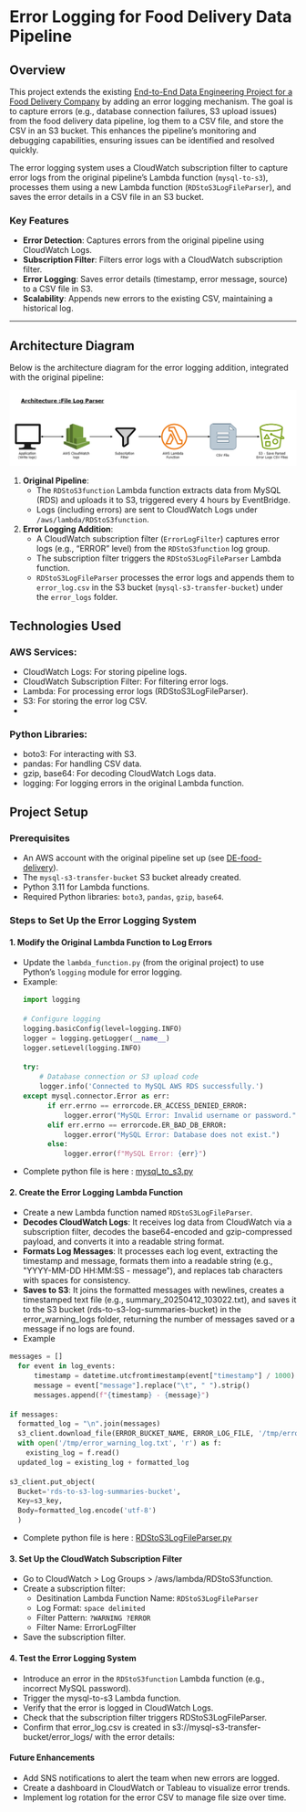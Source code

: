 # Error Logging for Food Delivery Data Pipeline

## Overview

This project extends the existing [End-to-End Data Engineering Project for a Food Delivery Company](https://github.com/chiraggivan/DE-food-delivery) by adding an error logging mechanism. The goal is to capture errors (e.g., database connection failures, S3 upload issues) from the food delivery data pipeline, log them to a CSV file, and store the CSV in an S3 bucket. This enhances the pipeline’s monitoring and debugging capabilities, ensuring issues can be identified and resolved quickly.

The error logging system uses a CloudWatch subscription filter to capture error logs from the original pipeline’s Lambda function (`mysql-to-s3`), processes them using a new Lambda function (`RDStoS3LogFileParser`), and saves the error details in a CSV file in an S3 bucket.

### Key Features
- **Error Detection**: Captures errors from the original pipeline using CloudWatch Logs.
- **Subscription Filter**: Filters error logs with a CloudWatch subscription filter.
- **Error Logging**: Saves error details (timestamp, error message, source) to a CSV file in S3.
- **Scalability**: Appends new errors to the existing CSV, maintaining a historical log.

---

## Architecture Diagram

Below is the architecture diagram for the error logging addition, integrated with the original pipeline:

![Error Logging Architecture Diagram](/src/architecture.png)

1. **Original Pipeline**:
   - The `RDStoS3function` Lambda function extracts data from MySQL (RDS) and uploads it to S3, triggered every 4 hours by EventBridge.
   - Logs (including errors) are sent to CloudWatch Logs under `/aws/lambda/RDStoS3function`.
2. **Error Logging Addition**:
   - A CloudWatch subscription filter (`ErrorLogFilter`) captures error logs (e.g., “ERROR” level) from the `RDStoS3function` log group.
   - The subscription filter triggers the `RDStoS3LogFileParser` Lambda function.
   - `RDStoS3LogFileParser` processes the error logs and appends them to `error_log.csv` in the S3 bucket (`mysql-s3-transfer-bucket`) under the `error_logs` folder.

## Technologies Used

### AWS Services:
  -  CloudWatch Logs: For storing pipeline logs.
  -  CloudWatch Subscription Filter: For filtering error logs.
  -  Lambda: For processing error logs (RDStoS3LogFileParser).
  -  S3: For storing the error log CSV.
  -  
### Python Libraries:
  -  boto3: For interacting with S3.
  - pandas: For handling CSV data.
  - gzip, base64: For decoding CloudWatch Logs data.
  - logging: For logging errors in the original Lambda function.


## Project Setup

### Prerequisites
- An AWS account with the original pipeline set up (see [DE-food-delivery](https://github.com/chiraggivan/DE-food-delivery)).
- The `mysql-s3-transfer-bucket` S3 bucket already created.
- Python 3.11 for Lambda functions.
- Required Python libraries: `boto3`, `pandas`, `gzip`, `base64`.

### Steps to Set Up the Error Logging System

#### 1. Modify the Original Lambda Function to Log Errors
- Update the `lambda_function.py` (from the original project) to use Python’s `logging` module for error logging.
- Example:
  ```python
  import logging

  # Configure logging
  logging.basicConfig(level=logging.INFO)
  logger = logging.getLogger(__name__)
  logger.setLevel(logging.INFO)  

  try:
      # Database connection or S3 upload code
      logger.info('Connected to MySQL AWS RDS successfully.')
  except mysql.connector.Error as err:
        if err.errno == errorcode.ER_ACCESS_DENIED_ERROR:
            logger.error("MySQL Error: Invalid username or password.")
        elif err.errno == errorcode.ER_BAD_DB_ERROR:
            logger.error("MySQL Error: Database does not exist.")
        else:
            logger.error(f"MySQL Error: {err}")
  ```
-  Complete python file is here : [mysql_to_s3.py](/src/mysql_to_s3.py)
    
#### 2. Create the Error Logging Lambda Function
-  Create a new Lambda function named `RDStoS3LogFileParser`.
-  **Decodes CloudWatch Logs**: It receives log data from CloudWatch via a subscription filter, decodes the base64-encoded and gzip-compressed payload, and converts it into a readable string format.
-  **Formats Log Messages**: It processes each log event, extracting the timestamp and message, formats them into a readable string (e.g., "YYYY-MM-DD HH:MM:SS - message"), and replaces tab characters with spaces for consistency.
-  **Saves to S3**: It joins the formatted messages with newlines, creates a timestamped text file (e.g., summary_20250412_103022.txt), and saves it to the S3 bucket (rds-to-s3-log-summaries-bucket) in the error_warning_logs folder, returning the number of messages saved or a message if no logs are found.
-  Example
  ``` python
messages = []
    for event in log_events:
        timestamp = datetime.utcfromtimestamp(event["timestamp"] / 1000).strftime('%Y-%m-%d %H:%M:%S') 
        message = event["message"].replace("\t", " ").strip()
        messages.append(f"{timestamp} - {message}")

if messages:
    formatted_log = "\n".join(messages)  
    s3_client.download_file(ERROR_BUCKET_NAME, ERROR_LOG_FILE, '/tmp/error_warning_log.txt')
    with open('/tmp/error_warning_log.txt', 'r') as f:
      existing_log = f.read()
    updated_log = existing_log + formatted_log

 s3_client.put_object(
    Bucket='rds-to-s3-log-summaries-bucket',
    Key=s3_key,
    Body=formatted_log.encode('utf-8')
    )
  ```
-  Complete python file is here : [RDStoS3LogFileParser.py](/src/RDStoS3LogFileParser.py)

#### 3. Set Up the CloudWatch Subscription Filter
-  Go to CloudWatch > Log Groups > /aws/lambda/RDStoS3function.
-  Create a subscription filter:
    -  Desitination Lambda Function Name: `RDStoS3LogFileParser`
    -  Log Format: `space delimited`
    -  Filter Pattern: `?WARNING ?ERROR` 
    -  Filter Name: ErrorLogFilter
-  Save the subscription filter.

#### 4. Test the Error Logging System
-  Introduce an error in the `RDStoS3function` Lambda function (e.g., incorrect MySQL password).
-  Trigger the mysql-to-s3 Lambda function.
-  Verify that the error is logged in CloudWatch Logs.
-  Check that the subscription filter triggers RDStoS3LogFileParser.
-  Confirm that error_log.csv is created in s3://mysql-s3-transfer-bucket/error_logs/ with the error details:

#### Future Enhancements
-  Add SNS notifications to alert the team when new errors are logged.
-  Create a dashboard in CloudWatch or Tableau to visualize error trends.
-  Implement log rotation for the error CSV to manage file size over time.
